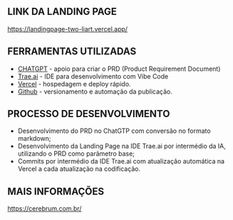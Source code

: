 ## LINK DA LANDING PAGE

https://landingpage-two-liart.vercel.app/

## FERRAMENTAS UTILIZADAS

- [CHATGPT](https://chatgpt.com/) - apoio para criar o PRD (Product Requirement Document)
- [Trae.ai](https://www.trae.ai/) - IDE para desenvolvimento com Vibe Code
- [Vercel](https://vercel.com/) - hospedagem e deploy rápido.
- [Github](https://github.com/) - versionamento e automação da publicação.

## PROCESSO DE DESENVOLVIMENTO

- Desenvolvimento do PRD no ChatGTP com conversão no formato markdown;
- Desenvolvimento da Landing Page na IDE Trae.ai por intermédio da IA, utilizando o PRD como parâmetro base;
- Commits por intermédio da IDE Trae.ai com atualização automática na Vercel a cada atualização na codificação.

## MAIS INFORMAÇÕES

https://cerebrum.com.br/